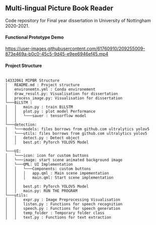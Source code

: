 ## Multi-lingual Picture Book Reader

Code repository for Final year dissertation in University of Nottingham 2020-2021. 

#### Functional Prototype Demo


https://user-images.githubusercontent.com/61760910/209255009-873e469a-b0c0-45c5-9d45-e9ee6946ef45.mp4


#### Project Structure

```

14332061 MIPBR Structure
│   README.md : Project structure
│   environemtn.yml : Conda environement
│	draw_result.py: Visualisation for dissertation
│	process_image.py: Visualisation for dissertation
└───BiLSTM : 
│   │   main.py : train BiLSTM 
│   │   plot.py : plot model Performance
│   │   └───saver : tensorflow model
│   │
└───detection:
│   └───models: files borrows from github.com ultralytics yolov5
│   └───utils: files borrows from github.com ultralytics yolov5
│   │   detect.py : Detect object
│   │   best.pt: PyTorch YOLOV5 Model
│   
└───UI:
│   └───icon: icon for custom buttons
│   └───image: start scene animated background image
│   └───QML: UI Implementation
│   │   └───Components: custom buttons
│   │   │   app.qml : Main scene impementation	
│   │   │   main.qml: Start scene implementation
│   │
│   │   best.pt: PyTorch YOLOV5 Model
│   │   main.py: RUN THE PROGRAM
└───utils:
│   │   expr.py : Image Preprocessing Visualisation
│   │   listen.py : Functions for speech recognition
│   │   speech.py : Functions for speech generation
│   │   temp_folder : Temporary folder class
│   │   text.py : Functions for text extraction
```

